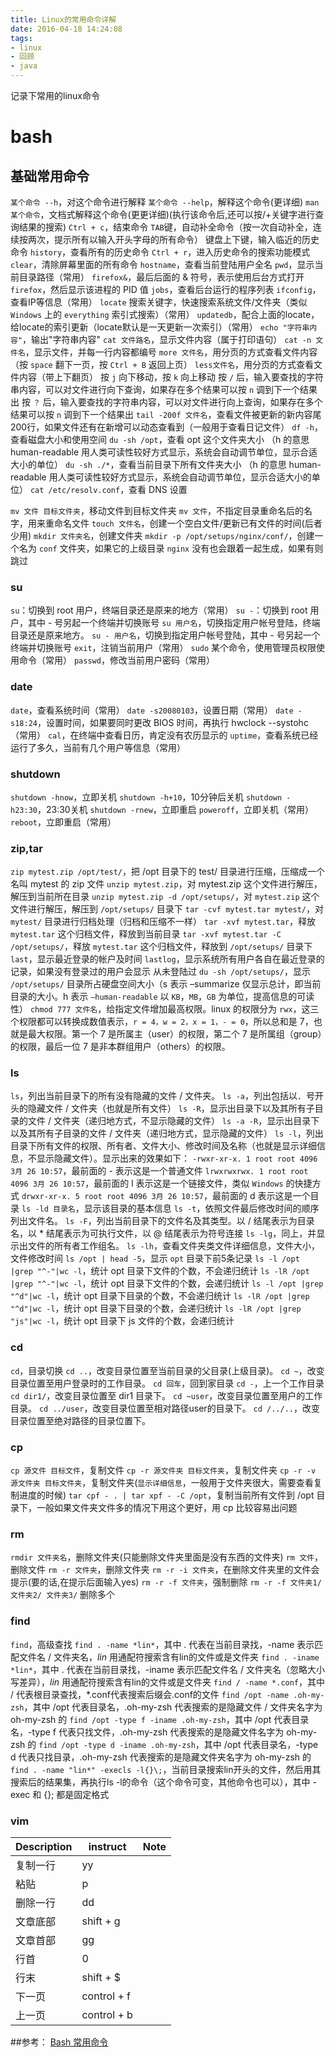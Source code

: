 ```yaml
---
title: Linux的常用命令详解
date: 2016-04-18 14:24:08
tags:
- linux
- 回顾
- java
---
```

记录下常用的linux命令
<!--more-->
# bash
## 基础常用命令
`某个命令 --h`，对这个命令进行解释
`某个命令 --help`，解释这个命令(更详细)
`man 某个命令`，文档式解释这个命令(更更详细)(执行该命令后,还可以按/+关键字进行查询结果的搜索)
`Ctrl + c`，结束命令
`TAB`键，自动补全命令（按一次自动补全，连续按两次，提示所有以输入开头字母的所有命令）
键盘上下键，输入临近的历史命令
`history`，查看所有的历史命令
`Ctrl + r`，进入历史命令的搜索功能模式
`clear`，清除屏幕里面的所有命令
`hostname`，查看当前登陆用户全名
`pwd`，显示当前目录路径（常用）
`firefox&`，最后后面的 & 符号，表示使用后台方式打开 `firefox`，然后显示该进程的 PID 值
`jobs`，查看后台运行的程序列表
`ifconfig`，查看IP等信息（常用）
`locate` 搜索关键字，快速搜索系统文件/文件夹（类似 `Windows` 上的 `everything` 索引式搜索）（常用）
`updatedb`，配合上面的locate，给locate的索引更新（locate默认是一天更新一次索引）（常用）
`echo "字符串内容"`，输出"字符串内容"
`cat 文件路名`，显示文件内容（属于打印语句）
`cat -n 文件名`，显示文件，并每一行内容都编号
`more 文件名`，用分页的方式查看文件内容（按 `space` 翻下一页，按 `Ctrl + B` 返回上页）
`less文件名`，用分页的方式查看文件内容（带上下翻页）
按 `j` 向下移动，按 `k` 向上移动
按 `/` 后，输入要查找的字符串内容，可以对文件进行向下查询，如果存在多个结果可以按 `n` 调到下一个结果出
按 `？` 后，输入要查找的字符串内容，可以对文件进行向上查询，如果存在多个结果可以按 `n` 调到下一个结果出
`tail -200f 文件名`，查看文件被更新的新内容尾200行，如果文件还有在新增可以动态查看到（一般用于查看日记文件）
`df -h`，查看磁盘大小和使用空间
`du -sh /opt`，查看 opt 这个文件夹大小 （h 的意思 human-readable 用人类可读性较好方式显示，系统会自动调节单位，显示合适大小的单位）
`du -sh ./*`，查看当前目录下所有文件夹大小 （h 的意思 human-readable 用人类可读性较好方式显示，系统会自动调节单位，显示合适大小的单位）
`cat /etc/resolv.conf`，查看 DNS 设置

`mv 文件 目标文件夹`，移动文件到目标文件夹
`mv 文件`，不指定目录重命名后的名字，用来重命名文件
`touch 文件名`，创建一个空白文件/更新已有文件的时间(后者少用)
`mkdir 文件夹名`，创建文件夹
`mkdir -p /opt/setups/nginx/conf/`，创建一个名为 `conf` 文件夹，如果它的上级目录 `nginx` 没有也会跟着一起生成，如果有则跳过


### su

`su`：切换到 root 用户，终端目录还是原来的地方（常用）
`su -`：切换到 root 用户，其中 - 号另起一个终端并切换账号
`su 用户名`，切换指定用户帐号登陆，终端目录还是原来地方。
`su - 用户名`，切换到指定用户帐号登陆，其中 - 号另起一个终端并切换账号
`exit`，注销当前用户（常用）
`sudo` 某个命令，使用管理员权限使用命令（常用）
`passwd`，修改当前用户密码（常用）
### date
`date`，查看系统时间（常用）
`date -s20080103`，设置日期（常用）
`date -s18:24`，设置时间，如果要同时更改 BIOS 时间，再执行 hwclock --systohc（常用）
`cal`，在终端中查看日历，肯定没有农历显示的
`uptime`，查看系统已经运行了多久，当前有几个用户等信息（常用）

### shutdown
`shutdown -hnow`，立即关机
`shutdown -h+10`，10分钟后关机
`shutdown -h23:30`，23:30关机
`shutdown -rnew`，立即重启
`poweroff`，立即关机（常用）
`reboot`，立即重启（常用）

### zip,tar
`zip mytest.zip /opt/test/`，把 /opt 目录下的 test/ 目录进行压缩，压缩成一个名叫 mytest 的 zip 文件
`unzip mytest.zip`，对 mytest.zip 这个文件进行解压，解压到当前所在目录
`unzip mytest.zip -d /opt/setups/`，对 `mytest.zip` 这个文件进行解压，解压到 `/opt/setups/` 目录下
`tar -cvf mytest.tar mytest/`，对 `mytest/` 目录进行归档处理（归档和压缩不一样）
`tar -xvf mytest.tar`，释放 `mytest.tar` 这个归档文件，释放到当前目录
`tar -xvf mytest.tar -C /opt/setups/`，释放 `mytest.tar` 这个归档文件，释放到 `/opt/setups/` 目录下
`last`，显示最近登录的帐户及时间
`lastlog`，显示系统所有用户各自在最近登录的记录，如果没有登录过的用户会显示 从未登陆过
`du -sh /opt/setups/`，显示 `/opt/setups/` 目录所占硬盘空间大小（s 表示 –summarize 仅显示总计，即当前目录的大小。h 表示 `–human-readable` 以 `KB`，`MB`，`GB` 为单位，提高信息的可读性）
`chmod 777 文件名`，给指定文件增加最高权限。linux 的权限分为 `rwx`，这三个权限都可以转换成数值表示，`r = 4，w = 2，x = 1，- = 0`，所以总和是 7，也就是最大权限。第一个 7 是所属主（user）的权限，第二个 7 是所属组（group）的权限，最后一位 7 是非本群组用户（others）的权限。

### ls
`ls`，列出当前目录下的所有没有隐藏的文件 / 文件夹。
`ls -a`，列出包括以．号开头的隐藏文件 / 文件夹（也就是所有文件）
`ls -R`，显示出目录下以及其所有子目录的文件 / 文件夹（递归地方式，不显示隐藏的文件）
`ls -a -R`，显示出目录下以及其所有子目录的文件 / 文件夹（递归地方式，显示隐藏的文件）
`ls -l`，列出目录下所有文件的权限、所有者、文件大小、修改时间及名称（也就是显示详细信息，不显示隐藏文件）。显示出来的效果如下：
`-rwxr-xr-x. 1 root root 4096 3月 26 10:57`，最前面的 - 表示这是一个普通文件
`lrwxrwxrwx. 1 root root 4096 3月 26 10:57`，最前面的 l 表示这是一个链接文件，类似 `Windows` 的快捷方式
`drwxr-xr-x. 5 root root 4096 3月 26 10:57`，最前面的 d 表示这是一个目录
`ls -ld 目录名`，显示该目录的基本信息
`ls -t`，依照文件最后修改时间的顺序列出文件名。
`ls -F`，列出当前目录下的文件名及其类型。以 / 结尾表示为目录名，以 * 结尾表示为可执行文件，以 @ 结尾表示为符号连接
`ls -lg`，同上，并显示出文件的所有者工作组名。
`ls -lh`，查看文件夹类文件详细信息，文件大小，文件修改时间
`ls /opt | head -5`，显示 `opt` 目录下前5条记录
`ls -l /opt |grep "^-"|wc -l`，统计 opt 目录下文件的个数，不会递归统计
`ls -lR /opt |grep "^-"|wc -l`，统计 opt 目录下文件的个数，会递归统计
`ls -l /opt |grep "^d"|wc -l`，统计 opt 目录下目录的个数，不会递归统计
`ls -lR /opt |grep "^d"|wc -l`，统计 opt 目录下目录的个数，会递归统计
`ls -lR /opt |grep "js"|wc -l`，统计 opt 目录下 js 文件的个数，会递归统计

### cd
`cd`，目录切换
`cd ..`，改变目录位置至当前目录的父目录(上级目录)。
`cd ~`，改变目录位置至用户登录时的工作目录。
`cd 回车`，回到家目录
`cd -`，上一个工作目录
`cd dir1/`，改变目录位置至 dir1 目录下。
`cd ~user`，改变目录位置至用户的工作目录。
`cd ../user`，改变目录位置至相对路径user的目录下。
`cd /../..`，改变目录位置至绝对路径的目录位置下。
### cp
`cp 源文件 目标文件`，复制文件
`cp -r 源文件夹 目标文件夹`，复制文件夹
`cp -r -v 源文件夹 目标文件夹`，复制文件夹(`显示详细信息`，一般用于文件夹很大，需要查看复制进度的时候)
`tar cpf - . | tar xpf - -C /opt`，复制当前所有文件到 /opt 目录下，一般如果文件夹文件多的情况下用这个更好，用 cp 比较容易出问题


### rm
`rmdir 文件夹名`，删除文件夹(只能删除文件夹里面是没有东西的文件夹)
`rm 文件`，删除文件
`rm -r 文件夹`，删除文件夹
`rm -r -i 文件夹`，在删除文件夹里的文件会提示(要的话,在提示后面输入yes)
`rm -r -f 文件夹`，强制删除
`rm -r -f 文件夹1/ 文件夹2/ 文件夹3/` 删除多个

### find

`find`，高级查找
`find . -name *lin*`，其中 . 代表在当前目录找，-name 表示匹配文件名 / 文件夹名，*lin* 用通配符搜索含有lin的文件或是文件夹
`find . -iname *lin*`，其中 . 代表在当前目录找，-iname 表示匹配文件名 / 文件夹名（忽略大小写差异），*lin* 用通配符搜索含有lin的文件或是文件夹
`find / -name *.conf`，其中 / 代表根目录查找，*.conf代表搜索后缀会.conf的文件
`find /opt -name .oh-my-zsh`，其中 /opt 代表目录名，.oh-my-zsh 代表搜索的是隐藏文件 / 文件夹名字为 oh-my-zsh 的
`find /opt -type f -iname .oh-my-zsh`，其中 /opt 代表目录名，-type f 代表只找文件，.oh-my-zsh 代表搜索的是隐藏文件名字为 oh-my-zsh 的
`find /opt -type d -iname .oh-my-zsh`，其中 /opt 代表目录名，-type d 代表只找目录，.oh-my-zsh 代表搜索的是隐藏文件夹名字为 oh-my-zsh 的
`find . -name "lin*" -execls -l{}\;`，当前目录搜索lin开头的文件，然后用其搜索后的结果集，再执行ls -l的命令（这个命令可变，其他命令也可以），其中 -exec 和 {}\; 都是固定格式


### vim
Description	|instruct	|Note
------------|-----------|----
复制一行	    |yy         |
粘贴	        |p          |
删除一行	    |dd         |
文章底部	    |shift + g  |
文章首部	    |gg         |
行首	        |0          |
行末		    |shift + $  |
下一页		|control + f|
上一页		|control + b|




##参考：
    [Bash 常用命令](http://wiki.jikexueyuan.com/project/linux-in-eye-of-java/Bash.html)

